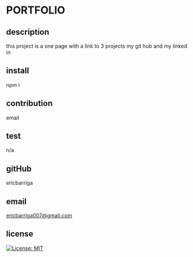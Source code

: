 # PORTFOLIO 


  ## description 
 
  this project is a one page with a link to 3 projects my git hub and my linked in 


  ## install

npm i 

  ## contribution 

  email


  ## test 

  n/a


  ## gitHub

  ericbarriga


  ## email

  ericbarriga007@gmail.com


  ## license

  [![License: MIT](https://img.shields.io/badge/License-MIT-yellow.svg)](https://opensource.org/licenses/MIT)